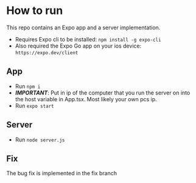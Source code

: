 # How to run

This repo contains an Expo app and a server implementation.

* Requires Expo cli to be installed: `npm install -g expo-cli`
* Also required the Expo Go app on your ios device: `https://expo.dev/client`

## App

* Run `npm i`
* ***IMPORTANT***: Put in ip of the computer that you run the server on into the host variable in App.tsx. Most likely your own pcs ip.
* Run `expo start`

## Server

* Run `node server.js`

## Fix

The bug fix is implemented in the fix branch
